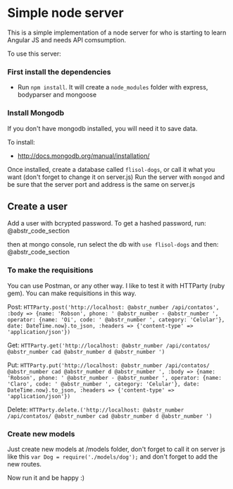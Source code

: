 # Simple node server

This is a simple implementation of a node server for who is starting to learn Angular JS and needs API comsumption.

To use this server:

### First install the dependencies

  * Run `npm install`. It will create a `node_modules` folder with express, bodyparser and mongoose



### Install Mongodb

If you don't have mongodb installed, you will need it to save data.

To install:

  * http://docs.mongodb.org/manual/installation/



Once installed, create a database called `flisol-dogs`, or call it what you want (don't forget to change it on server.js) Run the server with `mongod` and be sure that the server port and address is the same on server.js

## Create a user

Add a user with bcrypted password. To get a hashed password, run: @abstr_code_section 

then at mongo console, run select the db with `use flisol-dogs` and then: @abstr_code_section 

### To make the requisitions

You can use Postman, or any other way. I like to test it with HTTParty (ruby gem). You can make requisitions in this way.

Post: `HTTParty.post('http://localhost: @abstr_number /api/contatos', :body => {name: 'Robson', phone: ' @abstr_number - @abstr_number ', operator: {name: 'Oi', code: ' @abstr_number ', category: 'Celular'}, date: DateTime.now}.to_json, :headers => {'content-type' => 'application/json'})`

Get: `HTTParty.get('http://localhost: @abstr_number /api/contatos/ @abstr_number cad @abstr_number d @abstr_number ')`

Put: `HTTParty.put('http://localhost: @abstr_number /api/contatos/ @abstr_number cad @abstr_number d @abstr_number ', :body => {name: 'Robson', phone: ' @abstr_number - @abstr_number ', operator: {name: 'Claro', code: ' @abstr_number ', category: 'Celular'}, date: DateTime.now}.to_json, :headers => {'content-type' => 'application/json'})`

Delete: `HTTParty.delete.('http://localhost: @abstr_number /api/contatos/ @abstr_number cad @abstr_number d @abstr_number ')`

### Create new models

Just create new models at /models folder, don't forget to call it on server js like this `var Dog = require('./models/dog');` and don't forget to add the new routes.

Now run it and be happy :)
